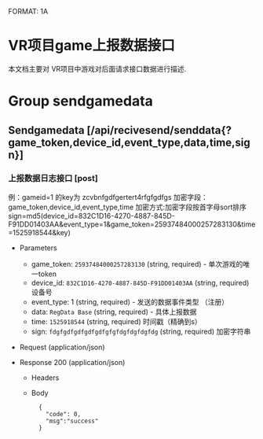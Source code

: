 FORMAT: 1A

# VR项目game上报数据接口
本文档主要对 VR项目中游戏对后面请求接口数据进行描述.

# Group sendgamedata
		
## Sendgamedata [/api/recivesend/senddata{?game_token,device_id,event_type,data,time,sign}]

### 上报数据日志接口 [post]
例：gameid=1 的key为 zcvbnfgdfgertert4rfgfgdfgs 
加密字段：game_token,device_id,event_type,time 
加密方式:加密字段按首字母sort排序 sign=md5(device_id=832C1D16-4270-4887-845D-F91DD01403AA&event_type=1&game_token=25937484000257283130&time=1525918544&key) 
   
+ Parameters
    + game_token: `25937484000257283130` (string, required) - 单次游戏的唯一token 
    + device_id: `832C1D16-4270-4887-845D-F91DD01403AA` (string, required) 设备号  
    + event_type: 1 (string, required) - 发送的数据事件类型 （注册）
    + data: `RegData Base` (string, required) - 具体上报数据
    + time: `1525918544` (string, required) 时间戳（精确到s）
    + sign: `fdgfgdfgdfgdfgdfgfgfdgfdgfdgfdg` (string, required) 加密字符串 
	
+ Request (application/json)
  
+ Response 200 (application/json)

    + Headers
    + Body

            {
              "code": 0,
			  "msg":"success"
            }
